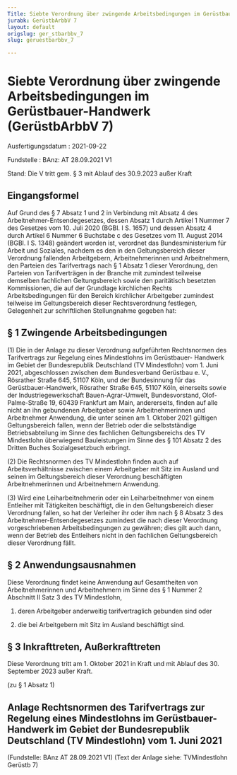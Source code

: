 ```yaml
---
Title: Siebte Verordnung über zwingende Arbeitsbedingungen im Gerüstbauer-Handwerk
jurabk: GerüstbArbbV 7
layout: default
origslug: ger_stbarbbv_7
slug: geruestbarbbv_7

---
```


# Siebte Verordnung über zwingende Arbeitsbedingungen im Gerüstbauer-Handwerk (GerüstbArbbV 7)

Ausfertigungsdatum
:   2021-09-22

Fundstelle
:   BAnz: AT 28.09.2021 V1

Stand: Die V tritt gem. § 3 mit Ablauf des 30.9.2023 außer Kraft

## Eingangsformel

Auf Grund des § 7 Absatz 1 und 2 in Verbindung mit Absatz 4 des
Arbeitnehmer-Entsendegesetzes, dessen Absatz 1 durch Artikel 1 Nummer
7 des Gesetzes vom 10. Juli 2020 (BGBl. I S. 1657) und dessen Absatz 4
durch Artikel 6 Nummer 6 Buchstabe c des Gesetzes vom 11. August 2014
(BGBl. I S. 1348) geändert worden ist, verordnet das Bundesministerium
für Arbeit und Soziales, nachdem es den in den Geltungsbereich dieser
Verordnung fallenden Arbeitgebern, Arbeitnehmerinnen und
Arbeitnehmern, den Parteien des Tarifvertrags nach § 1 Absatz 1 dieser
Verordnung, den Parteien von Tarifverträgen in der Branche mit
zumindest teilweise demselben fachlichen Geltungsbereich sowie den
paritätisch besetzten Kommissionen, die auf der Grundlage kirchlichen
Rechts Arbeitsbedingungen für den Bereich kirchlicher Arbeitgeber
zumindest teilweise im Geltungsbereich dieser Rechtsverordnung
festlegen, Gelegenheit zur schriftlichen Stellungnahme gegeben hat:


## § 1 Zwingende Arbeitsbedingungen

(1) Die in der Anlage zu dieser Verordnung aufgeführten Rechtsnormen
des Tarifvertrags zur Regelung eines Mindestlohns im Gerüstbauer-
Handwerk im Gebiet der Bundesrepublik Deutschland (TV Mindestlohn) vom
1\. Juni 2021, abgeschlossen zwischen dem Bundesverband Gerüstbau e.
V., Rösrather Straße 645, 51107 Köln, und der Bundesinnung für das
Gerüstbauer-Handwerk, Rösrather Straße 645, 51107 Köln, einerseits
sowie der Industriegewerkschaft Bauen-Agrar-Umwelt, Bundesvorstand,
Olof-Palme-Straße 19, 60439 Frankfurt am Main, andererseits, finden
auf alle nicht an ihn gebundenen Arbeitgeber sowie Arbeitnehmerinnen
und Arbeitnehmer Anwendung, die unter seinen am 1. Oktober 2021
gültigen Geltungsbereich fallen, wenn der Betrieb oder die
selbstständige Betriebsabteilung im Sinne des fachlichen
Geltungsbereichs des TV Mindestlohn überwiegend Bauleistungen im Sinne
des § 101 Absatz 2 des Dritten Buches Sozialgesetzbuch erbringt.

(2) Die Rechtsnormen des TV Mindestlohn finden auch auf
Arbeitsverhältnisse zwischen einem Arbeitgeber mit Sitz im Ausland und
seinen im Geltungsbereich dieser Verordnung beschäftigten
Arbeitnehmerinnen und Arbeitnehmern Anwendung.

(3) Wird eine Leiharbeitnehmerin oder ein Leiharbeitnehmer von einem
Entleiher mit Tätigkeiten beschäftigt, die in den Geltungsbereich
dieser Verordnung fallen, so hat der Verleiher ihr oder ihm nach § 8
Absatz 3 des Arbeitnehmer-Entsendegesetzes zumindest die nach dieser
Verordnung vorgeschriebenen Arbeitsbedingungen zu gewähren; dies gilt
auch dann, wenn der Betrieb des Entleihers nicht in den fachlichen
Geltungsbereich dieser Verordnung fällt.


## § 2 Anwendungsausnahmen

Diese Verordnung findet keine Anwendung auf Gesamtheiten von
Arbeitnehmerinnen und Arbeitnehmern im Sinne des § 1 Nummer 2
Abschnitt II Satz 3 des TV Mindestlohn,

1.  deren Arbeitgeber anderweitig tarifvertraglich gebunden sind oder


2.  die bei Arbeitgebern mit Sitz im Ausland beschäftigt sind.





## § 3 Inkrafttreten, Außerkrafttreten

Diese Verordnung tritt am 1. Oktober 2021 in Kraft und mit Ablauf des
30\. September 2023 außer Kraft.

(zu § 1 Absatz 1)

## Anlage Rechtsnormen des Tarifvertrags zur Regelung eines Mindestlohns im Gerüstbauer-Handwerk im Gebiet der Bundesrepublik Deutschland (TV Mindestlohn) vom 1. Juni 2021

(Fundstelle: BAnz AT 28.09.2021 V1)
(Text der Anlage siehe: TVMindestlohn Gerüstb 7)

